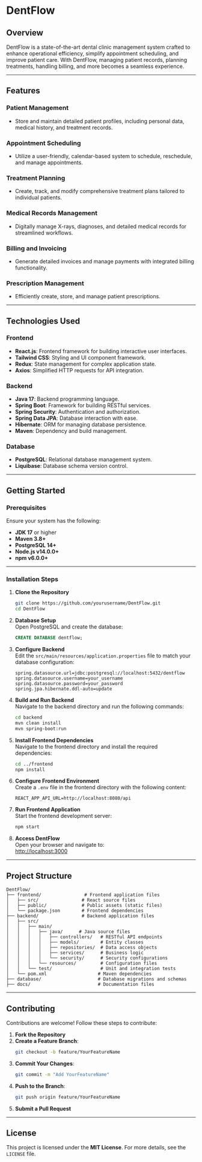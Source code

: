 # **DentFlow**  

## **Overview**  
DentFlow is a state-of-the-art dental clinic management system crafted to enhance operational efficiency, simplify appointment scheduling, and improve patient care. With DentFlow, managing patient records, planning treatments, handling billing, and more becomes a seamless experience.  

---

## **Features**  

### **Patient Management**  
- Store and maintain detailed patient profiles, including personal data, medical history, and treatment records.  

### **Appointment Scheduling**  
- Utilize a user-friendly, calendar-based system to schedule, reschedule, and manage appointments.  

### **Treatment Planning**  
- Create, track, and modify comprehensive treatment plans tailored to individual patients.  

### **Medical Records Management**  
- Digitally manage X-rays, diagnoses, and detailed medical records for streamlined workflows.  

### **Billing and Invoicing**  
- Generate detailed invoices and manage payments with integrated billing functionality.  

### **Prescription Management**  
- Efficiently create, store, and manage patient prescriptions.  

---

## **Technologies Used**  

### **Frontend**  
- **React.js**: Frontend framework for building interactive user interfaces.  
- **Tailwind CSS**: Styling and UI component framework.  
- **Redux**: State management for complex application state.  
- **Axios**: Simplified HTTP requests for API integration.  

### **Backend**  
- **Java 17**: Backend programming language.  
- **Spring Boot**: Framework for building RESTful services.  
- **Spring Security**: Authentication and authorization.  
- **Spring Data JPA**: Database interaction with ease.  
- **Hibernate**: ORM for managing database persistence.  
- **Maven**: Dependency and build management.  

### **Database**  
- **PostgreSQL**: Relational database management system.  
- **Liquibase**: Database schema version control.  

---

## **Getting Started**  

### **Prerequisites**  
Ensure your system has the following:  
- **JDK 17** or higher  
- **Maven 3.8+**  
- **PostgreSQL 14+**  
- **Node.js v14.0.0+**  
- **npm v6.0.0+**  

---

### **Installation Steps**  

1. **Clone the Repository**  
   ```bash  
   git clone https://github.com/yourusername/DentFlow.git  
   cd DentFlow  
   ```  

2. **Database Setup**  
   Open PostgreSQL and create the database:  
   ```sql  
   CREATE DATABASE dentflow;  
   ```  

3. **Configure Backend**  
   Edit the `src/main/resources/application.properties` file to match your database configuration:  
   ```properties  
   spring.datasource.url=jdbc:postgresql://localhost:5432/dentflow  
   spring.datasource.username=your_username  
   spring.datasource.password=your_password  
   spring.jpa.hibernate.ddl-auto=update  
   ```  

4. **Build and Run Backend**  
   Navigate to the backend directory and run the following commands:  
   ```bash  
   cd backend  
   mvn clean install  
   mvn spring-boot:run  
   ```  

5. **Install Frontend Dependencies**  
   Navigate to the frontend directory and install the required dependencies:  
   ```bash  
   cd ../frontend  
   npm install  
   ```  

6. **Configure Frontend Environment**  
   Create a `.env` file in the frontend directory with the following content:  
   ```env  
   REACT_APP_API_URL=http://localhost:8080/api  
   ```  

7. **Run Frontend Application**  
   Start the frontend development server:  
   ```bash  
   npm start  
   ```  

8. **Access DentFlow**  
   Open your browser and navigate to:  
   [http://localhost:3000](http://localhost:3000)  

---

## **Project Structure**  

```plaintext  
DentFlow/  
├── frontend/                # Frontend application files  
│   ├── src/                # React source files  
│   ├── public/             # Public assets (static files)  
│   └── package.json        # Frontend dependencies  
├── backend/                # Backend application files  
│   ├── src/  
│   │   ├── main/  
│   │   │   ├── java/      # Java source files  
│   │   │   │   ├── controllers/   # RESTful API endpoints  
│   │   │   │   ├── models/        # Entity classes  
│   │   │   │   ├── repositories/  # Data access objects  
│   │   │   │   ├── services/      # Business logic  
│   │   │   │   └── security/      # Security configurations  
│   │   │   └── resources/         # Configuration files  
│   │   └── test/                  # Unit and integration tests  
│   └── pom.xml                   # Maven dependencies  
├── database/                     # Database migrations and schemas  
├── docs/                         # Documentation files  
```  

---

## **Contributing**  

Contributions are welcome! Follow these steps to contribute:  

1. **Fork the Repository**  
2. **Create a Feature Branch**:  
   ```bash  
   git checkout -b feature/YourFeatureName  
   ```  
3. **Commit Your Changes**:  
   ```bash  
   git commit -m "Add YourFeatureName"  
   ```  
4. **Push to the Branch**:  
   ```bash  
   git push origin feature/YourFeatureName  
   ```  
5. **Submit a Pull Request**  

---

## **License**  

This project is licensed under the **MIT License**. For more details, see the `LICENSE` file.  
 
